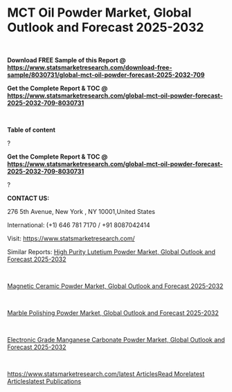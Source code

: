 <h1>MCT Oil Powder Market, Global Outlook and Forecast 2025-2032</h1><br/><p><strong>Download FREE Sample of this Report @ <a href="https://www.statsmarketresearch.com/download-free-sample/8030731/global-mct-oil-powder-forecast-2025-2032-709">https://www.statsmarketresearch.com/download-free-sample/8030731/global-mct-oil-powder-forecast-2025-2032-709</a></strong></p>
 
 
 
 <div><b>Get the Complete Report & TOC @ <a href="https://www.statsmarketresearch.com/global-mct-oil-powder-forecast-2025-2032-709-8030731">https://www.statsmarketresearch.com/global-mct-oil-powder-forecast-2025-2032-709-8030731</a></b></div>
 
 
 
 <p><br />
 
 <b>Table of content</b></p>
 
 
 
 <p>? </p>
 
 
 
 <div><b>Get the Complete Report & TOC @ <a href="https://www.statsmarketresearch.com/global-mct-oil-powder-forecast-2025-2032-709-8030731">https://www.statsmarketresearch.com/global-mct-oil-powder-forecast-2025-2032-709-8030731</a></b></div>
 
 
 
 <p>? </p>
 
 
 
 <p><b>CONTACT US:</b><br />
 
 276 5th Avenue, New York , NY 10001,United States<br />
 
 International: (+1) 646 781 7170 / +91 8087042414<br />
 
 Visit: <a href="https://www.statsmarketresearch.com/">https://www.statsmarketresearch.com/</a><br />
 
 Similar Reports: <a href="https://www.statsmarketresearch.com/global-mct-oil-powder-forecast-2025-2032-709-8030731">High Purity Lutetium Powder Market, Global Outlook and Forecast 2025-2032</a><br />
 
 <br />
 
 <a href="https://www.statsmarketresearch.com/global-mct-oil-powder-forecast-2025-2032-709-8030731">Magnetic Ceramic Powder Market, Global Outlook and Forecast 2025-2032</a><br />
 
 <br />
 
 <a href="https://www.statsmarketresearch.com/global-mct-oil-powder-forecast-2025-2032-709-8030731">Marble Polishing Powder Market, Global Outlook and Forecast 2025-2032 </a><br />
 
 <br />
 
 <a href="https://www.statsmarketresearch.com/global-mct-oil-powder-forecast-2025-2032-709-8030731">Electronic Grade Manganese Carbonate Powder Market, Global Outlook and Forecast 2025-2032 </a><br />
 
 <br />
 
 <a href="https://gyeongbokgung.com">https://www.statsmarketresearch.com/</a><a href="https://hallyeomaritime.com">latest Articles</a><a href="https://jingwansa.com">Read More</a><a href="https://nguoiviet.jp/">latest Articles</a><a href="https://www.intelmarketresearch.com/">latest Publications</a></p>
